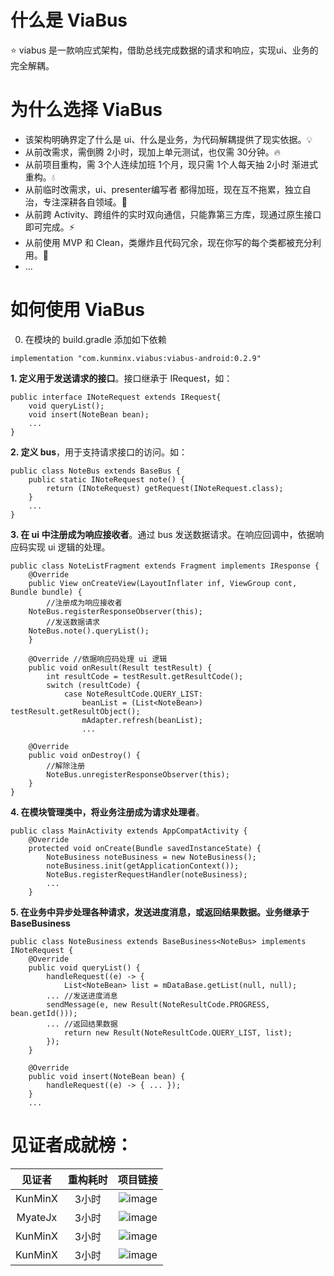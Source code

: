 # 什么是 ViaBus
⭐ viabus 是一款响应式架构，借助总线完成数据的请求和响应，实现ui、业务的完全解耦。


# 为什么选择 ViaBus
- 该架构明确界定了什么是 ui、什么是业务，为代码解耦提供了现实依据。💡
- 从前改需求，需倒腾 2小时，现加上单元测试，也仅需 30分钟。🔥
- 从前项目重构，需 3个人连续加班 1个月，现只需 1个人每天抽 2小时 渐进式重构。💧
- 从前临时改需求，ui、presenter编写者 都得加班，现在互不拖累，独立自治，专注深耕各自领域。🌲
- 从前跨 Activity、跨组件的实时双向通信，只能靠第三方库，现通过原生接口即可完成。⚡
- 从前使用 MVP 和 Clean，类爆炸且代码冗余，现在你写的每个类都被充分利用。💪
- ...


# 如何使用 ViaBus
0. 在模块的 build.gradle 添加如下依赖
```
implementation "com.kunminx.viabus:viabus-android:0.2.9"
```

**1. 定义用于发送请求的接口**。接口继承于 IRequest，如：
```
public interface INoteRequest extends IRequest{
    void queryList();
    void insert(NoteBean bean);
    ...
}
```

**2. 定义 bus**，用于支持请求接口的访问。如：
```
public class NoteBus extends BaseBus {
    public static INoteRequest note() {
        return (INoteRequest) getRequest(INoteRequest.class);
    }
    ...
}
```

**3. 在 ui 中注册成为响应接收者**。通过 bus 发送数据请求。在响应回调中，依据响应码实现 ui 逻辑的处理。
```
public class NoteListFragment extends Fragment implements IResponse {
    @Override
    public View onCreateView(LayoutInflater inf, ViewGroup cont, Bundle bundle) {
        //注册成为响应接收者
	NoteBus.registerResponseObserver(this);
        //发送数据请求
	NoteBus.note().queryList();
    }

    @Override //依据响应码处理 ui 逻辑
    public void onResult(Result testResult) {
        int resultCode = testResult.getResultCode();
        switch (resultCode) {
            case NoteResultCode.QUERY_LIST:
                beanList = (List<NoteBean>) testResult.getResultObject();
                mAdapter.refresh(beanList);
                ...
		
    @Override
    public void onDestroy() {
        //解除注册
        NoteBus.unregisterResponseObserver(this);
    }
}
```

**4. 在模块管理类中，将业务注册成为请求处理者**。
```
public class MainActivity extends AppCompatActivity {
    @Override
    protected void onCreate(Bundle savedInstanceState) {
        NoteBusiness noteBusiness = new NoteBusiness();
        noteBusiness.init(getApplicationContext());
        NoteBus.registerRequestHandler(noteBusiness);
        ...
    }
```

**5. 在业务中异步处理各种请求，发送进度消息，或返回结果数据。业务继承于 BaseBusiness**
```
public class NoteBusiness extends BaseBusiness<NoteBus> implements INoteRequest {
    @Override
    public void queryList() {
        handleRequest((e) -> {
            List<NoteBean> list = mDataBase.getList(null, null);
	    ... //发送进度消息
	    sendMessage(e, new Result(NoteResultCode.PROGRESS, bean.getId()));
	    ... //返回结果数据
            return new Result(NoteResultCode.QUERY_LIST, list); 
        });
    }

    @Override
    public void insert(NoteBean bean) {
        handleRequest((e) -> { ... });
    }
    ...
```


# 见证者成就榜：

|见证者|重构耗时|项目链接|
|:--:|:--:|:--:|
|KunMinX|3小时|![image]()|
|MyateJx|3小时|![image]()|
|KunMinX|3小时|![image]()|
|KunMinX|3小时|![image]()|
